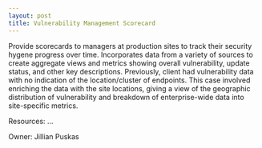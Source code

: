 ```yaml
---
layout: post
title: Vulnerability Management Scorecard
---
```

Provide scorecards to managers at production sites to track their security hygene progress over time. Incorporates data from a variety of sources to create aggregate views and metrics showing overall vulnerability, update status, and other key descriptions. Previously, client had vulnerability data with no indication of the location/cluster of endpoints. This case involved enriching the data with the site locations, giving a view of the geographic distribution of vulnerability and breakdown of enterprise-wide data into site-specific metrics.

Resources: …

Owner: Jillian Puskas
